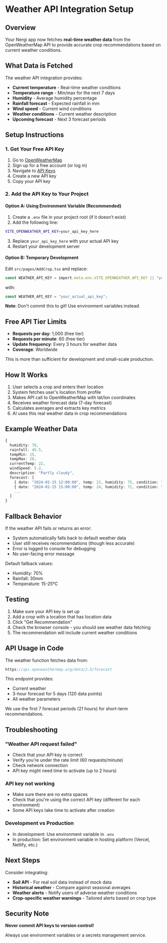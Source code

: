 # Weather API Integration Setup

## Overview

Your Nergi app now fetches **real-time weather data** from the OpenWeatherMap API to provide accurate crop recommendations based on current weather conditions.

## What Data is Fetched

The weather API integration provides:
- **Current temperature** - Real-time weather conditions
- **Temperature range** - Min/max for the next 7 days
- **Humidity** - Average humidity percentage
- **Rainfall forecast** - Expected rainfall in mm
- **Wind speed** - Current wind conditions
- **Weather conditions** - Current weather description
- **Upcoming forecast** - Next 3 forecast periods

## Setup Instructions

### 1. Get Your Free API Key

1. Go to [OpenWeatherMap](https://openweathermap.org/api)
2. Sign up for a free account (or log in)
3. Navigate to [API Keys](https://home.openweathermap.org/api_keys)
4. Create a new API key
5. Copy your API key

### 2. Add the API Key to Your Project

#### Option A: Using Environment Variable (Recommended)

1. Create a `.env` file in your project root (if it doesn't exist)
2. Add the following line:
```bash
VITE_OPENWEATHER_API_KEY=your_api_key_here
```
3. Replace `your_api_key_here` with your actual API key
4. Restart your development server

#### Option B: Temporary Development

Edit `src/pages/AddCrop.tsx` and replace:
```typescript
const WEATHER_API_KEY = import.meta.env.VITE_OPENWEATHER_API_KEY || "your_api_key_here";
```
with:
```typescript
const WEATHER_API_KEY = "your_actual_api_key";
```

**Note**: Don't commit this to git! Use environment variables instead.

## Free API Tier Limits

- **Requests per day**: 1,000 (free tier)
- **Requests per minute**: 60 (free tier)
- **Update frequency**: Every 3 hours for weather data
- **Coverage**: Worldwide

This is more than sufficient for development and small-scale production.

## How It Works

1. User selects a crop and enters their location
2. System fetches user's location from profile
3. Makes API call to OpenWeatherMap with lat/lon coordinates
4. Receives weather forecast data (7-day forecast)
5. Calculates averages and extracts key metrics
6. AI uses this real weather data in crop recommendations

## Example Weather Data

```typescript
{
  humidity: 78,
  rainfall: 45.5,
  tempMin: 15,
  tempMax: 28,
  currentTemp: 22,
  windSpeed: 5.2,
  description: "Partly cloudy",
  forecast: [
    { date: "2024-01-15 12:00:00", temp: 22, humidity: 75, condition: "Clear" },
    { date: "2024-01-15 15:00:00", temp: 24, humidity: 72, condition: "Clouds" },
    ...
  ]
}
```

## Fallback Behavior

If the weather API fails or returns an error:
- System automatically falls back to default weather data
- User still receives recommendations (though less accurate)
- Error is logged to console for debugging
- No user-facing error message

Default fallback values:
- Humidity: 70%
- Rainfall: 30mm
- Temperature: 15-25°C

## Testing

1. Make sure your API key is set up
2. Add a crop with a location that has location data
3. Click "Get Recommendation"
4. Check the browser console - you should see weather data fetching
5. The recommendation will include current weather conditions

## API Usage in Code

The weather function fetches data from:
```typescript
https://api.openweathermap.org/data/2.5/forecast
```

This endpoint provides:
- Current weather
- 3-hour forecast for 5 days (120 data points)
- All weather parameters

We use the first 7 forecast periods (21 hours) for short-term recommendations.

## Troubleshooting

### "Weather API request failed"
- Check that your API key is correct
- Verify you're under the rate limit (60 requests/minute)
- Check network connection
- API key might need time to activate (up to 2 hours)

### API key not working
- Make sure there are no extra spaces
- Check that you're using the correct API key (different for each environment)
- Some API keys take time to activate after creation

### Development vs Production
- In development: Use environment variable in `.env`
- In production: Set environment variable in hosting platform (Vercel, Netlify, etc.)

## Next Steps

Consider integrating:
- **Soil API** - For real soil data instead of mock data
- **Historical weather** - Compare against seasonal averages
- **Weather alerts** - Notify users of adverse weather conditions
- **Crop-specific weather warnings** - Tailored alerts based on crop type

## Security Note

**Never commit API keys to version control!**

Always use environment variables or a secrets management service.

